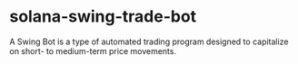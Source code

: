 # solana-swing-trade-bot
A Swing Bot is a type of automated trading program designed to capitalize on short- to medium-term price movements.
